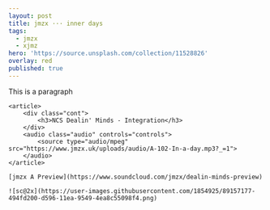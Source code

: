 ```yaml
---
layout: post
title: jmzx ··· inner days
tags:
  - jmzx
  - xjmz
hero: 'https://source.unsplash.com/collection/11528826'
overlay: red
published: true
---
```

<p>This is a paragraph</p>

    <article>
    	<div class="cont">
    		<h3>NCS Dealin' Minds - Integration</h3>
    	</div>
    	<audio class="audio" controls="controls">
    		<source type="audio/mpeg" src="https://www.jmzx.uk/uploads/audio/A-102-In-a-day.mp3?_=1">
    	</audio>
    </article>

    [jmzx A Preview](https://www.soundcloud.com/jmzx/dealin-minds-preview)

    ![sc@2x](https://user-images.githubusercontent.com/1854925/89157177-494fd200-d596-11ea-9549-4ea8c55098f4.png)
